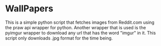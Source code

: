 # WallPapers

This is a simple python script that fetches images from Reddit.com using the praw api wrapper for python.
Another wrapper that is used is the pyimgur wrapper to download any url that has the word "imgur" in it.
This script only downloads .jpg format for the time being.
